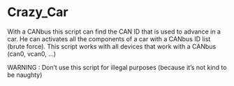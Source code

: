 # Crazy_Car
With a CANbus this script can find the CAN ID that is used to advance in a car. He can activates all the components of a car with a CANbus ID list (brute force). This script works with all devices that work with a CANbus (can0, vcan0, ...)

WARNING : Don’t use this script for illegal purposes (because it’s not kind to be naughty)
